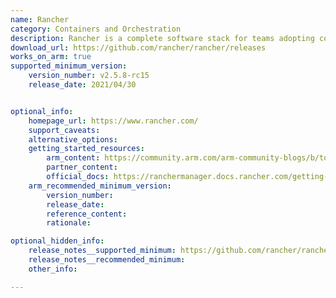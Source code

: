 ```yaml
---
name: Rancher
category: Containers and Orchestration
description: Rancher is a complete software stack for teams adopting containers. It addresses the operational and security challenges of managing multiple Kubernetes clusters.
download_url: https://github.com/rancher/rancher/releases
works_on_arm: true
supported_minimum_version:
    version_number: v2.5.8-rc15 
    release_date: 2021/04/30


optional_info:
    homepage_url: https://www.rancher.com/
    support_caveats:
    alternative_options:
    getting_started_resources:
        arm_content: https://community.arm.com/arm-community-blogs/b/tools-software-ides-blog/posts/rancher-kubernetes-to-the-edge
        partner_content: 
        official_docs: https://ranchermanager.docs.rancher.com/getting-started/installation-and-upgrade/installation-requirements
    arm_recommended_minimum_version:
        version_number:
        release_date:
        reference_content:
        rationale:

optional_hidden_info:
    release_notes__supported_minimum: https://github.com/rancher/rancher/releases/tag/v2.5.8-rc15
    release_notes__recommended_minimum:
    other_info: 

---
```


